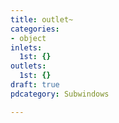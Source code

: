 ```yaml
---
title: outlet~
categories:
- object
inlets:
  1st: {}
outlets:
  1st: {}
draft: true
pdcategory: Subwindows

---
```


